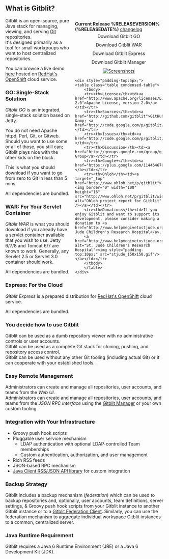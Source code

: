 ## What is Gitblit?
<div class="well" style="margin-left:5px;float:right;width:275px;padding: 10px 10px;">
<b>Current Release %RELEASEVERSION% (%RELEASEDATE%)</b> <a href="releasecurrent.html">changelog</a>
	<div style="text-align:center">
<div style="padding:5px;"><a style="width:175px;text-decoration:none;" class="btn btn-success" href="%GCURL%gitblit-%RELEASEVERSION%.zip">Download Gitblit GO</a></div>
<div style="padding:5px;"><a style="width:175px;text-decoration:none;" class="btn btn-danger" href="%GCURL%gitblit-%RELEASEVERSION%.war">Download Gitblit WAR</a></div>
<div style="padding:5px;"><a style="width:175px;text-decoration:none;" class="btn btn-info" href="%GCURL%express-%RELEASEVERSION%.zip">Download Gitblit Express</a></div>
<div style="padding:5px;"><a style="width:175px;text-decoration:none;" class="btn btn-primary" href="%GCURL%manager-%RELEASEVERSION%.zip">Download Gitblit Manager</a></div>
		<a href="screenshots.html" title="Screenshots"><img style="margin-top:5px;border:1px solid #ccc;" src="thumbs/00.png" alt="Screenshots" /></a>
	</div>

	<div style="padding-top:5px;">
	<table class="table condensed-table">
		<tbody>
		<tr><th>License</th><td><a href="http://www.apache.org/licenses/LICENSE-2.0">Apache License, version 2.0</a></td></tr>
		<tr><th>Sources</th><td><a href="http://github.com/gitblit">GitHub</a> &amp; <a href="http://code.google.com/p/gitblit/source/list">GoogleCode</a></td></tr>		
		<tr><th>Issues</th><td><a href="http://code.google.com/p/gitblit/issues/list">GoogleCode</a></td></tr>
		<tr><th>Discussion</th><td><a href="http://groups.google.com/group/gitblit">Gitblit Group</a></td></tr>
		<tr><th>Google+</th><td><a href="https://plus.google.com/114464678392593421684">Gitblit+</a></td></tr>
		<tr><th>Ohloh</th><td><a target="_top" href="http://www.ohloh.net/p/gitblit"><img border="0" width="100" height="16" src="http://www.ohloh.net/p/gitblit/widgets/project_thin_badge.gif" alt="Ohloh project report for Gitblit" /></a></td></tr>
		<tr><th>Donations</th><td>If you enjoy Gitblit and want to support its development, please consider making a donation to <a href="http://www.helpmegivetostjude.org/gitblit">St. Jude Children's Research Hospital</a>.
		<a href="http://www.helpmegivetostjude.org/gitblit" alt="St. Jude Children's Research Hospital"><img style="padding-top:10px;" src="stjude_150x150.gif"/></a></td></tr>
		</tbody>
		</table>
	</div>
</div>

Gitblit is an open-source, pure Java stack for managing, viewing, and serving [Git][git] repositories.  
It's designed primarily as a tool for small workgroups who want to host centralized repositories.

You can browse a live demo [here](https://demo-gitblit.rhcloud.com) hosted on [RedHat's OpenShift][rhcloud] cloud service.

### GO: Single-Stack Solution

*Gitblit GO* is an integrated, single-stack solution based on Jetty.

You do not need Apache httpd, Perl, Git, or Gitweb.  Should you want to use some or all of those, you still can; Gitblit plays nice with the other kids on the block.

This is what you should download if you want to go from zero to Git in less than 5 mins.

All dependencies are bundled.

### WAR: For Your Servlet Container
*Gitblit WAR* is what you should download if you already have a servlet container available that you wish to use.  Jetty 6/7/8 and Tomcat 6/7 are known to work.  Generally, any Servlet 2.5 or Servlet 3.0 container should work.

All dependencies are bundled.

### Express: For the Cloud
*Gitblit Express* is a prepared distribution for [RedHat's OpenShift][rhcloud] cloud service.

All dependencies are bundled.

### You decide how to use Gitblit

Gitblit can be used as a dumb repository viewer with no administrative controls or user accounts.  
Gitblit can be used as a complete Git stack for cloning, pushing, and repository access control.  
Gitblit can be used without any other Git tooling (including actual Git) or it can cooperate with your established tools.

### Easy Remote Management

Administrators can create and manage all repositories, user accounts, and teams from the *Web UI*.  
Administrators can create and manage all repositories, user accounts, and teams from the *JSON RPC interface* using the [Gitblit Manager](http://code.google.com/p/gitblit/downloads/detail?name=%MANAGER%) or your own custom tooling. 

### Integration with Your Infrastructure

- Groovy push hook scripts
- Pluggable user service mechanism
    - LDAP authentication with optional LDAP-controlled Team memberships
    - Custom authentication, authorization, and user management
- Rich RSS feeds
- JSON-based RPC mechanism
- [Java Client RSS/JSON API library](http://code.google.com/p/gitblit/downloads/detail?name=%API%) for custom integration

### Backup Strategy

Gitblit includes a backup mechanism (*federation*) which can be used to backup repositories and, optionally, user accounts, team definitions, server settings, & Groovy push hook scripts from your Gitblit instance to another Gitblit instance or to a [Gitblit Federation Client](http://code.google.com/p/gitblit/downloads/detail?name=%FEDCLIENT%).  Similarly, you can use the federation mechanism to aggregate individual workspace Gitblit instances to a common, centralized server.

### Java Runtime Requirement

Gitblit requires a Java 6 Runtime Environment (JRE) or a Java 6 Development Kit (JDK).

[jgit]: http://eclipse.org/jgit "Eclipse JGit Site"
[git]: http://git-scm.com "Official Git Site"
[rhcloud]: https://openshift.redhat.com/app "RedHat OpenShift"
